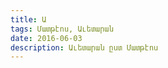 ```yaml
---
title: Ա
tags: Մատթէոս, Աւետարան
date: 2016-06-03
description: Աւետարան ըստ Մատթէոս 
---
```




    
